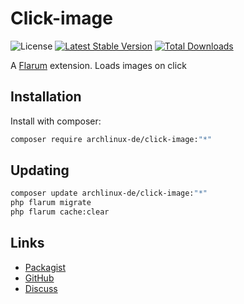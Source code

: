 # Click-image

![License](https://img.shields.io/badge/license-GPL-3.0-or-later-blue.svg) [![Latest Stable Version](https://img.shields.io/packagist/v/archlinux-de/click-image.svg)](https://packagist.org/packages/archlinux-de/click-image) [![Total Downloads](https://img.shields.io/packagist/dt/archlinux-de/click-image.svg)](https://packagist.org/packages/archlinux-de/click-image)

A [Flarum](http://flarum.org) extension. Loads images on click

## Installation

Install with composer:

```sh
composer require archlinux-de/click-image:"*"
```

## Updating

```sh
composer update archlinux-de/click-image:"*"
php flarum migrate
php flarum cache:clear
```

## Links

- [Packagist](https://packagist.org/packages/archlinux-de/click-image)
- [GitHub](https://github.com/archlinux-de/click-image)
- [Discuss](https://discuss.flarum.org/d/PUT_DISCUSS_SLUG_HERE)
